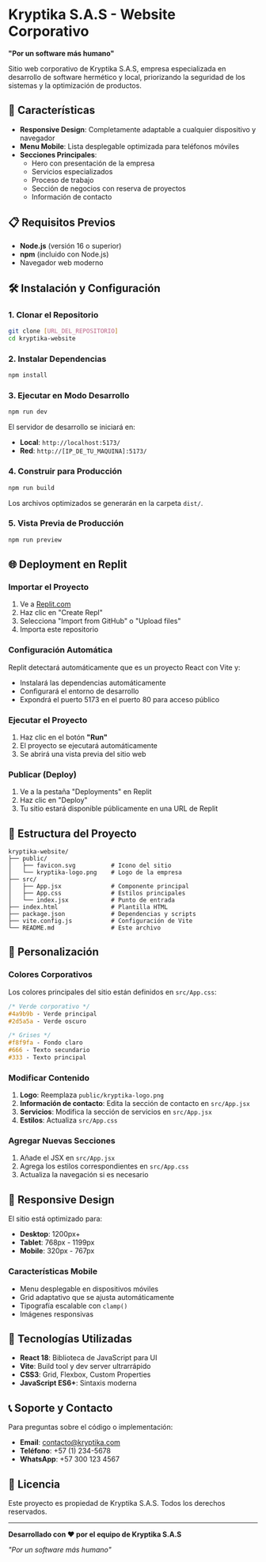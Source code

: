
# Kryptika S.A.S - Website Corporativo

**"Por un software más humano"**

Sitio web corporativo de Kryptika S.A.S, empresa especializada en desarrollo de software hermético y local, priorizando la seguridad de los sistemas y la optimización de productos.

## 🚀 Características

- **Responsive Design**: Completamente adaptable a cualquier dispositivo y navegador
- **Menu Mobile**: Lista desplegable optimizada para teléfonos móviles
- **Secciones Principales**:
  - Hero con presentación de la empresa
  - Servicios especializados
  - Proceso de trabajo
  - Sección de negocios con reserva de proyectos
  - Información de contacto

## 📋 Requisitos Previos

- **Node.js** (versión 16 o superior)
- **npm** (incluido con Node.js)
- Navegador web moderno

## 🛠️ Instalación y Configuración

### 1. Clonar el Repositorio

```bash
git clone [URL_DEL_REPOSITORIO]
cd kryptika-website
```

### 2. Instalar Dependencias

```bash
npm install
```

### 3. Ejecutar en Modo Desarrollo

```bash
npm run dev
```

El servidor de desarrollo se iniciará en:
- **Local**: `http://localhost:5173/`
- **Red**: `http://[IP_DE_TU_MAQUINA]:5173/`

### 4. Construir para Producción

```bash
npm run build
```

Los archivos optimizados se generarán en la carpeta `dist/`.

### 5. Vista Previa de Producción

```bash
npm run preview
```

## 🌐 Deployment en Replit

### Importar el Proyecto

1. Ve a [Replit.com](https://replit.com)
2. Haz clic en "Create Repl"
3. Selecciona "Import from GitHub" o "Upload files"
4. Importa este repositorio

### Configuración Automática

Replit detectará automáticamente que es un proyecto React con Vite y:
- Instalará las dependencias automáticamente
- Configurará el entorno de desarrollo
- Expondrá el puerto 5173 en el puerto 80 para acceso público

### Ejecutar el Proyecto

1. Haz clic en el botón **"Run"** 
2. El proyecto se ejecutará automáticamente
3. Se abrirá una vista previa del sitio web

### Publicar (Deploy)

1. Ve a la pestaña "Deployments" en Replit
2. Haz clic en "Deploy"
3. Tu sitio estará disponible públicamente en una URL de Replit

## 📁 Estructura del Proyecto

```
kryptika-website/
├── public/
│   ├── favicon.svg          # Icono del sitio
│   └── kryptika-logo.png    # Logo de la empresa
├── src/
│   ├── App.jsx              # Componente principal
│   ├── App.css              # Estilos principales
│   └── index.jsx            # Punto de entrada
├── index.html               # Plantilla HTML
├── package.json             # Dependencias y scripts
├── vite.config.js           # Configuración de Vite
└── README.md                # Este archivo
```

## 🎨 Personalización

### Colores Corporativos

Los colores principales del sitio están definidos en `src/App.css`:

```css
/* Verde corporativo */
#4a9b9b - Verde principal
#2d5a5a - Verde oscuro

/* Grises */
#f8f9fa - Fondo claro
#666 - Texto secundario
#333 - Texto principal
```

### Modificar Contenido

1. **Logo**: Reemplaza `public/kryptika-logo.png`
2. **Información de contacto**: Edita la sección de contacto en `src/App.jsx`
3. **Servicios**: Modifica la sección de servicios en `src/App.jsx`
4. **Estilos**: Actualiza `src/App.css`

### Agregar Nuevas Secciones

1. Añade el JSX en `src/App.jsx`
2. Agrega los estilos correspondientes en `src/App.css`
3. Actualiza la navegación si es necesario

## 📱 Responsive Design

El sitio está optimizado para:

- **Desktop**: 1200px+
- **Tablet**: 768px - 1199px
- **Mobile**: 320px - 767px

### Características Mobile

- Menu desplegable en dispositivos móviles
- Grid adaptativo que se ajusta automáticamente
- Tipografía escalable con `clamp()`
- Imágenes responsivas

## 🔧 Tecnologías Utilizadas

- **React 18**: Biblioteca de JavaScript para UI
- **Vite**: Build tool y dev server ultrarrápido
- **CSS3**: Grid, Flexbox, Custom Properties
- **JavaScript ES6+**: Sintaxis moderna

## 📞 Soporte y Contacto

Para preguntas sobre el código o implementación:

- **Email**: contacto@kryptika.com
- **Teléfono**: +57 (1) 234-5678
- **WhatsApp**: +57 300 123 4567

## 📄 Licencia

Este proyecto es propiedad de Kryptika S.A.S. Todos los derechos reservados.

---

**Desarrollado con ❤️ por el equipo de Kryptika S.A.S**

*"Por un software más humano"*
